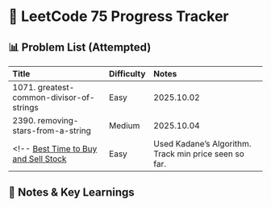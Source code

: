# 📙 LeetCode 75 Progress Tracker

## 📊 Problem List (Attempted)
| Title | Difficulty | Notes |
| :---- | :--------- | :---- |
| 1071. greatest-common-divisor-of-strings | Easy | 2025.10.02 |
| 2390. removing-stars-from-a-string | Medium | 2025.10.04 |
<!-- [Best Time to Buy and Sell Stock](https://leetcode.com/problems/best-time-to-buy-and-sell-stock/) | Easy | Used Kadane’s Algorithm. Track min price seen so far. | -->

## 🧠 Notes & Key Learnings